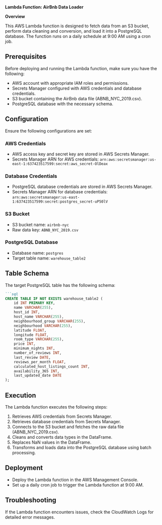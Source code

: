 

**Lambda Function: AirBnb Data Loader**

**Overview**

This AWS Lambda function is designed to fetch data from an S3 bucket, perform data cleaning and conversion, and load it into a PostgreSQL database. The function runs on a daily schedule at 9:00 AM using a cron job.

## Prerequisites

Before deploying and running the Lambda function, make sure you have the following:

- AWS account with appropriate IAM roles and permissions.
- Secrets Manager configured with AWS credentials and database credentials.
- S3 bucket containing the AirBnb data file (ABNB_NYC_2019.csv).
- PostgreSQL database with the necessary schema.

## Configuration

Ensure the following configurations are set:

### AWS Credentials

- AWS access key and secret key are stored in AWS Secrets Manager.
- Secrets Manager ARN for AWS credentials: `arn:aws:secretsmanager:us-east-1:637423517599:secret:aws_secret-OlDeax`

### Database Credentials

- PostgreSQL database credentials are stored in AWS Secrets Manager.
- Secrets Manager ARN for database credentials: `arn:aws:secretsmanager:us-east-1:637423517599:secret:postgres_secret-uP50lV`

### S3 Bucket

- S3 bucket name: `airbnb-nyc`
- Raw data key: `ABNB_NYC_2019.csv`

### PostgreSQL Database

- Database name: `postgres`
- Target table name: `warehouse_table2`

## Table Schema

The target PostgreSQL table has the following schema:
```markdown
```sql
CREATE TABLE IF NOT EXISTS warehouse_table2 (
    id INT PRIMARY KEY,
    name VARCHAR(255),
    host_id INT,
    host_name VARCHAR(255),
    neighbourhood_group VARCHAR(255),
    neighbourhood VARCHAR(255),
    latitude FLOAT,
    longitude FLOAT,
    room_type VARCHAR(255),
    price INT,
    minimum_nights INT,
    number_of_reviews INT,
    last_review DATE,
    reviews_per_month FLOAT,
    calculated_host_listings_count INT,
    availability_365 INT,
    last_updated_date DATE
);
```

## Execution

The Lambda function executes the following steps:

1. Retrieves AWS credentials from Secrets Manager.
2. Retrieves database credentials from Secrets Manager.
3. Connects to the S3 bucket and fetches the raw data file (ABNB_NYC_2019.csv).
4. Cleans and converts data types in the DataFrame.
5. Replaces NaN values in the DataFrame.
6. Transforms and loads data into the PostgreSQL database using batch processing.

## Deployment

- Deploy the Lambda function in the AWS Management Console.
- Set up a daily cron job to trigger the Lambda function at 9:00 AM.

## Troubleshooting

If the Lambda function encounters issues, check the CloudWatch Logs for detailed error messages.
```


